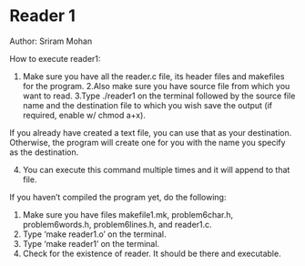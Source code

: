 # Reader 1

Author: Sriram Mohan

How to execute reader1:
1.	Make sure you have all the reader.c file, its header files and makefiles for the program.
2.Also make sure you have source file from which you want to read.
3.Type ./reader1 on the terminal followed by the source file name and the destination file to which you wish save the output (if required, enable w/ chmod a+x).

  If you already have created a text file, you can use that as your destination.
	Otherwise, the program will create one for you with the name you specify as the destination.
  
4.	You can execute this command multiple times and it will append to that file.


If you haven’t compiled the program yet, do the following:
1.	Make sure you have files makefile1.mk, problem6char.h, problem6words.h,  problem6lines.h, and reader1.c.
2.	Type ‘make reader1.o’ on the terminal.
3.	Type ‘make reader1’ on the terminal.
4.	Check for the existence of reader. It should be there and executable.
